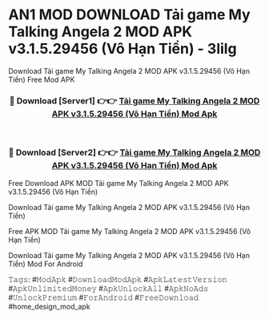 # AN1 MOD DOWNLOAD Tải game My Talking Angela 2 MOD APK v3.1.5.29456 (Vô Hạn Tiền) - 3lilg
Download Tải game My Talking Angela 2 MOD APK v3.1.5.29456 (Vô Hạn Tiền) Free Mod APK

<div align="center">
<h3>🔴 Download [Server1] 👉👉 <a href="https://apk-comot.site?title=Tải_game_My_Talking_Angela_2_MOD_APK_v3.1.5.29456_(Vô_Hạn_Tiền)">Tải game My Talking Angela 2 MOD APK v3.1.5.29456 (Vô Hạn Tiền) Mod Apk</a></h3><br>

<h3>🔴 Download [Server2] 👉👉 <a href="https://apk-comot.site?title=Tải_game_My_Talking_Angela_2_MOD_APK_v3.1.5.29456_(Vô_Hạn_Tiền)">Tải game My Talking Angela 2 MOD APK v3.1.5.29456 (Vô Hạn Tiền) Mod Apk</a></h3>
</div>


Free Download APK MOD Tải game My Talking Angela 2 MOD APK v3.1.5.29456 (Vô Hạn Tiền)

Download Tải game My Talking Angela 2 MOD APK v3.1.5.29456 (Vô Hạn Tiền) 

Free APK MOD Tải game My Talking Angela 2 MOD APK v3.1.5.29456 (Vô Hạn Tiền) 

Download Tải game My Talking Angela 2 MOD APK v3.1.5.29456 (Vô Hạn Tiền) Mod For Android

𝚃𝚊𝚐𝚜: #𝙼𝚘𝚍𝙰𝚙𝚔 #𝙳𝚘𝚠𝚗𝚕𝚘𝚊𝚍𝙼𝚘𝚍𝙰𝚙𝚔 #𝙰𝚙𝚔𝙻𝚊𝚝𝚎𝚜𝚝𝚅𝚎𝚛𝚜𝚒𝚘𝚗 #𝙰𝚙𝚔𝚄𝚗𝚕𝚒𝚖𝚒𝚝𝚎𝚍𝙼𝚘𝚗𝚎𝚢 #𝙰𝚙𝚔𝚄𝚗𝚕𝚘𝚌𝚔𝙰𝚕𝚕 #𝙰𝚙𝚔𝙽𝚘𝙰𝚍𝚜 #𝚄𝚗𝚕𝚘𝚌𝚔𝙿𝚛𝚎𝚖𝚒𝚞𝚖 #𝙵𝚘𝚛𝙰𝚗𝚍𝚛𝚘𝚒𝚍 #𝙵𝚛𝚎𝚎𝙳𝚘𝚠𝚗𝚕𝚘𝚊𝚍 #home_design_mod_apk